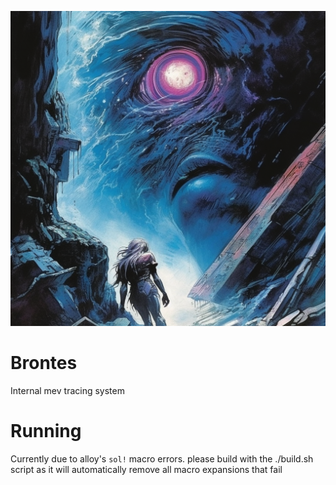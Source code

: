 ![](assets/Brontes.png)

# Brontes

Internal mev tracing system

# Running
Currently due to alloy's `sol!` macro errors. please build with the ./build.sh 
script as it will automatically remove all macro expansions that fail
